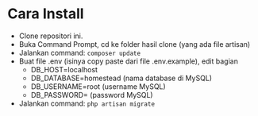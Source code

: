 <h1> Cara Install </h1>
<ul>
<li>Clone repositori ini.</li>

<li>Buka Command Prompt, cd ke folder hasil clone (yang ada file artisan)</li>
<li>Jalankan command: <code>composer update</code></li>
<li>
Buat file .env (isinya copy paste dari file .env.example), edit bagian 
<ul>
<li>DB_HOST=localhost</li>
<li>DB_DATABASE=homestead (nama database di MySQL) </li>
<li>DB_USERNAME=root (username MySQL) </li>
<li>DB_PASSWORD= (password MySQL) </li>
</ul>
</li>
<li>Jalankan command: <code>php artisan migrate</code></li>
</ul>

